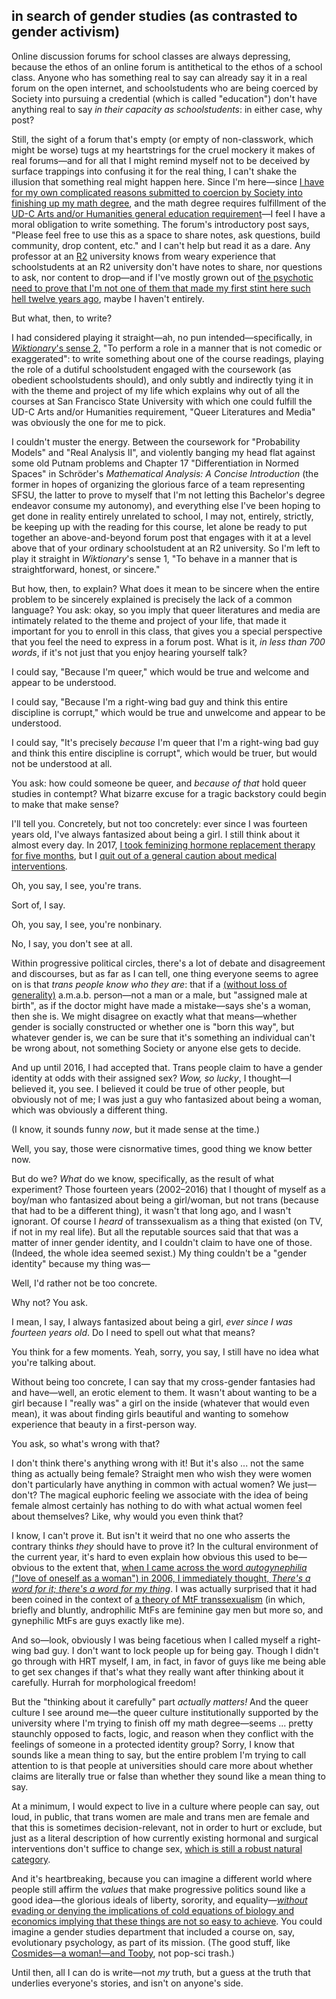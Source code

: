 ## in search of gender studies (as contrasted to gender activism)

Online discussion forums for school classes are always depressing, because the ethos of an online forum is antithetical to the ethos of a school class. Anyone who has something real to say can already say it in a real forum on the open internet, and schoolstudents who are being coerced by Society into pursuing a credential (which is called "education") don't have anything real to say _in their capacity as schoolstudents_: in either case, why post?

Still, the sight of a forum that's empty (or empty of non-classwork, which might be worse) tugs at my heartstrings for the cruel mockery it makes of real forums—and for all that I might remind myself not to be deceived by surface trappings into confusing it for the real thing, I can't shake the illusion that something real might happen here. Since I'm here—since [I have for my own complicated reasons submitted to coercion by Society into finishing up my math degree](http://zackmdavis.net/blog/2024/05/should-i-finish-my-bachelors-degree/), and the math degree requires fulfillment of the [UD-C Arts and/or Humanities general education requirement](https://bulletin.sfsu.edu/undergraduate-education/general-education/upper-division/#UDC)—I feel I have a moral obligation to write something. The forum's introductory post says, "Please feel free to use this as a space to share notes, ask questions, build community, drop content, etc." and I can't help but read it as a dare. Any professor at an [R2](https://en.wikipedia.org/wiki/List_of_research_universities_in_the_United_States#Universities_classified_as_%22R2:_Doctoral_Universities_%E2%80%93_High_research_activity%22) university knows from weary experience that schoolstudents at an R2 university don't have notes to share, nor questions to ask, nor content to drop—and if I've mostly grown out of [the psychotic need to prove that I'm not one of them that made my first stint here such hell twelve years ago](http://unremediatedgender.space/2022/Apr/student-dysphoria-and-a-previous-lifes-war/), maybe I haven't entirely.

But what, then, to write?

I had considered playing it straight—ah, no pun intended—specifically, in [_Wiktionary_'s sense 2](https://en.wiktionary.org/wiki/play_it_straight), "To perform a role in a manner that is not comedic or exaggerated": to write something about one of the course readings, playing the role of a dutiful schoolstudent engaged with the coursework (as obedient schoolstudents should), and only subtly and indirectly tying it in with the theme and project of my life which explains why out of all the courses at San Francisco State University with which one could fulfill the UD-C Arts and/or Humanities requirement, "Queer Literatures and Media" was obviously the one for me to pick.

I couldn't muster the energy. Between the coursework for "Probability Models" and "Real Analysis II", and violently banging my head flat against some old Putnam problems and Chapter 17 "Differentiation in Normed Spaces" in Schröder's _Mathematical Analysis: A Concise Introduction_ (the former in hopes of organizing the glorious farce of a team representing SFSU, the latter to prove to myself that I'm not letting this Bachelor's degree endeavor consume my autonomy), and everything else I've been hoping to get done in reality entirely unrelated to school, I may not, entirely, strictly, be keeping up with the reading for this course, let alone be ready to put together an above-and-beyond forum post that engages with it at a level above that of your ordinary schoolstudent at an R2 university. So I'm left to play it straight in _Wiktionary_'s sense 1, "To behave in a manner that is straightforward, honest, or sincere."

But how, then, to explain? What does it mean to be sincere when the entire problem to be sincerely explained is precisely the lack of a common language? You ask: okay, so you imply that queer literatures and media are intimately related to the theme and project of your life, that made it important for you to enroll in this class, that gives you a special perspective that you feel the need to express in a forum post. What is it, _in less than 700 words_, if it's not just that you enjoy hearing yourself talk?

I could say, "Because I'm queer," which would be true and welcome and appear to be understood.

I could say, "Because I'm a right-wing bad guy and think this entire discipline is corrupt," which would be true and unwelcome and appear to be understood.

I could say, "It's precisely _because_ I'm queer that I'm a right-wing bad guy and think this entire discipline is corrupt", which would be truer, but would not be understood at all.

You ask: how could someone be queer, and _because of that_ hold queer studies in contempt? What bizarre excuse for a tragic backstory could begin to make that make sense?

I'll tell you. Concretely, but not too concretely: ever since I was fourteen years old, I've always fantasized about being a girl. I still think about it almost every day. In 2017, [I took feminizing hormone replacement therapy for five months](http://unremediatedgender.space/tag/hrt-diary/), but I [quit out of a general caution about medical interventions](http://unremediatedgender.space/2017/Sep/hormones-day-156-developments-doubts-and-pulling-the-plug-or-putting-the-cis-in-decision/).

Oh, you say, I see, you're trans.

Sort of, I say.

Oh, you say, I see, you're nonbinary.

No, I say, you don't see at all.

Within progressive political circles, there's a lot of debate and disagreement and discourses, but as far as I can tell, one thing everyone seems to agree on is that _trans people know who they are_: that if a [(without loss of generality)](https://en.wikipedia.org/wiki/Without_loss_of_generality) a.m.a.b. person—not a man or a male, but "assigned male at birth", as if the doctor might have made a mistake—says she's a woman, then she is. We might disagree on exactly what that means—whether gender is socially constructed or whether one is "born this way", but whatever gender is, we can be sure that it's something an individual can't be wrong about, not something Society or anyone else gets to decide.

And up until 2016, I had accepted that. Trans people claim to have a gender identity at odds with their assigned sex? _Wow, so lucky_, I thought—I believed it, you see. I believed it could be true of other people, but obviously not of me; I was just a guy who fantasized about being a woman, which was obviously a different thing.

(I know, it sounds funny _now_, but it made sense at the time.)

Well, you say, those were cisnormative times, good thing we know better now.

But do we? _What_ do we know, specifically, as the result of what experiment? Those fourteen years (2002–2016) that I thought of myself as a boy/man who fantasized about being a girl/woman, but not trans (because that had to be a different thing), it wasn't that long ago, and I wasn't ignorant. Of course I _heard_ of transsexualism as a thing that existed (on TV, if not in my real life). But all the reputable sources said that that was a matter of inner gender identity, and I couldn't claim to have one of those. (Indeed, the whole idea seemed sexist.) My thing couldn't be a "gender identity" because my thing was—

Well, I'd rather not be too concrete.

Why not? You ask.

I mean, I say, I always fantasized about being a girl, _ever since I was fourteen years old_. Do I need to spell out what that means?

You think for a few moments. Yeah, sorry, you say, I still have no idea what you're talking about.

Without being too concrete, I can say that my cross-gender fantasies had and have—well, an erotic element to them. It wasn't about wanting to be a girl because I "really was" a girl on the inside (whatever that would even mean), it was about finding girls beautiful and wanting to somehow experience that beauty in a first-person way.

You ask, so what's wrong with that?

I don't think there's anything wrong with it! But it's also ... not the same thing as actually being female? Straight men who wish they were women don't particularly have anything in common with actual women? We just—don't? The magical euphoric feeling we associate with the idea of being female almost certainly has nothing to do with what actual women feel about themselves? Like, why would you even think that?

I know, I can't prove it. But isn't it weird that no one who asserts the contrary thinks _they_ should have to prove it? In the cultural environment of the current year, it's hard to even explain how obvious this used to be—obvious to the extent that, [when I came across the word _autogynephilia_ ("love of oneself as a woman") in 2006, I immediately thought, _There's a word for it; there's a word for my thing_](http://unremediatedgender.space/2017/Feb/a-beacon-through-the-darkness-or-getting-it-right-the-first-time/). I was actually surprised that it had been coined in the context of [a theory of MtF transsexualism](https://en.wikipedia.org/wiki/Blanchard%27s_transsexualism_typology) (in which, briefly and bluntly, androphilic MtFs are feminine gay men but more so, and gynephilic MtFs are guys exactly like me).

And so—look, obviously I was being facetious when I called myself a right-wing bad guy. I don't want to lock people up for being gay. Though I didn't go through with HRT myself, I am, in fact, in favor of guys like me being able to get sex changes if that's what they really want after thinking about it carefully. Hurrah for morphological freedom!

But the "thinking about it carefully" part _actually matters!_ And the queer culture I see around me—the queer culture institutionally supported by the university where I'm trying to finish off my math degree—seems ... pretty staunchly opposed to facts, logic, and reason when they conflict with the feelings of someone in a protected identity group? Sorry, I know that sounds like a mean thing to say, but the entire problem I'm trying to call attention to is that people at universities should care more about whether claims are literally true or false than whether they sound like a mean thing to say.

At a minimum, I would expect to live in a culture where people can say, out loud, in public, that trans women are male and trans men are female and that this is sometimes decision-relevant, not in order to hurt or exclude, but just as a literal description of how currently existing hormonal and surgical interventions don't suffice to change sex, [which is still a robust natural category](http://unremediatedgender.space/2018/Feb/the-categories-were-made-for-man-to-make-predictions/).

And it's heartbreaking, because you can imagine a different world where people still affirm the _values_ that make progressive politics sound like a good idea—the glorious ideals of liberty, sorority, and equality—[_without_ evading or denying the implications of cold equations of biology and economics implying that these things are not so easy to achieve](http://unremediatedgender.space/2020/Apr/book-review-human-diversity/). You could imagine a gender studies department that included a course on, say, evolutionary psychology, as part of its mission. (The good stuff, like [Cosmides—a woman!—and Tooby](https://web.archive.org/web/20120318083503id_/http://eugen.leitl.org/striz/striz.org/docs/tooby-1992-pfc.pdf), not pop-sci trash.)

Until then, all I can do is write—not _my_ truth, but a guess at the truth that underlies everyone's stories, and isn't on anyone's side.
